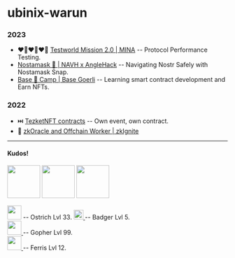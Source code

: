 # ubinix-warun 

### 2023
* ❤️‍🔥❤️‍🔥❤️‍🔥 [Testworld Mission 2.0 | MINA](https://github.com/ubinix-warun/mina-test-world-2) -- Protocol Performance Testing.
* [Nostamask 👺 | NAVH x AngleHack](https://github.com/ubinix-warun/nostamask) -- Navigating Nostr Safely with Nostamask Snap.
* [Base 🔵 Camp | Base Goerli](https://github.com/ubinix-warun/base-camp-goerli) -- Learning smart contract development and Earn NFTs.

### 2022
* ⏭️ [TezketNFT contracts](https://github.com/TezKet/tezketNFT-contracts) -- Own event, own contract.
* 🔏 [zkOracle and Offchain Worker | zkIgnite](https://github.com/ubinix-warun/zkOracle-OCW) 


----

#### Kudos!

<a href="https://polygonscan.com/tx/0x516b3393a949f9b545257ca2add64d0bc1c01fef55da5fb53299c9abbc01c7c4" ><img src="https://user-images.githubusercontent.com/3756229/214077505-276dd75f-b60d-4643-8184-759a4e6f9f13.png"   height="75"></a> <a href="https://blockscout.com/xdai/mainnet/tx/0x03ace0431753f65962d6fd7451d74dd6b2dfb9e43aed70924e852b806ce27b9e" ><img src="https://gitcoin-storage-fz4cb2.s3-us-west-2.amazonaws.com/media/uploads/81e85bb2-8ccd-4510-af97-7ac9532b979b_kudos.svg" width="75" height="75"></a> <a href="https://polkadot.network/blog/hello-world-by-polkadot-take-the-challenge/" ><img src="https://gitcoin-storage-fz4cb2.s3-us-west-2.amazonaws.com/media/uploads/5acd587e-87d0-49c3-a781-60132478e6f0_HW_Kudos%20(1).svg" width="75" height="75"> </a>

<a href="https://nostr.com" ><img src="https://user-images.githubusercontent.com/3756229/258638782-b257c6b3-3e02-4592-b8f4-ecc586a3236a.png" width="32" ></a> -- Ostrich Lvl 33.
<a href="https://bitcoin.org/en/" ><img src="https://sett-vision.s3-us-west-2.amazonaws.com/assets/yellow_hat_badger.png" height="22"> </a> -- Badger Lvl 5.<br/>
<a href="https://go.dev/" ><img src="https://upload.wikimedia.org/wikipedia/commons/d/df/Go_gopher_app_engine_color.jpg" width="32"> </a> -- Gopher Lvl 99.<br/>
<a href="https://www.rust-lang.org/" ><img src="https://rustacean.net/assets/rustacean-flat-happy.png" width="32"> </a> -- Ferris Lvl 12. 
